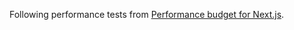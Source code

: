 Following performance tests from [Performance budget for Next.js](https://www.linkedin.com/pulse/performance-budget-nextjs-matias-daniel-torre/).